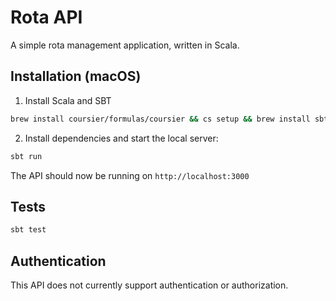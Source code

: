 # Rota API

A simple rota management application, written in Scala.

## Installation (macOS)

1. Install Scala and SBT

```sh
brew install coursier/formulas/coursier && cs setup && brew install sbt
```

2. Install dependencies and start the local server:

```sh
sbt run
```

The API should now be running on `http://localhost:3000`

## Tests

```sh
sbt test
```

## Authentication

This API does not currently support authentication or authorization.
